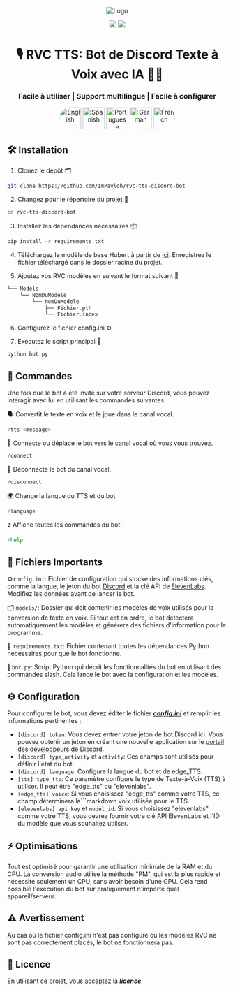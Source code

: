 <div align="center">
  
![Logo](https://support.discord.com/hc/article_attachments/115002567312/Robot.gif)
  
<a href="https://github.com/ImPavloh/rvc-tts-discord-bot" target="_blank"><img src="https://img.shields.io/github/license/impavloh/rvc-tts-discord-bot?style=for-the-badge&logo=github&logoColor=white"></a>
<a href="https://twitter.com/ImPavloh" target="_blank"><img src="https://img.shields.io/badge/Pavloh-%231DA1F2.svg?style=for-the-badge&logo=twitter&logoColor=white"></a>

<h1>🎙️ RVC TTS: Bot de Discord Texte à Voix avec IA 🤖💬</h1>
<h3>Facile à utiliser | Support multilingue | Facile à configurer</h3>
<a href="README.md"><img alt="English" src="https://unpkg.com/language-icons/icons/en.svg" width="50px" style="border-top-left-radius: 25px; border-bottom-left-radius: 25px;"></a>
<a href="README_es.md"><img alt="Spanish" src="https://unpkg.com/language-icons/icons/es.svg" width="50px"></a>
<a href="README_pt.md"><img alt="Portuguese" src="https://unpkg.com/language-icons/icons/pt.svg" width="50px"></a>
<a href="README_de.md"><img alt="German" src="https://unpkg.com/language-icons/icons/de.svg" width="50px"></a>
<a href="README_fr.md"><img alt="French" src="https://unpkg.com/language-icons/icons/fr.svg" width="50px" style="border-top-right-radius: 25px; border-bottom-right-radius: 25px;"></a>
</div>

## 🛠️ Installation

1. Clonez le dépôt 🗂️ 
```bash
git clone https://github.com/ImPavloh/rvc-tts-discord-bot
```

2. Changez pour le répertoire du projet 📁 
```bash
cd rvc-tts-discord-bot
```

3. Installez les dépendances nécessaires 📦
```bash
pip install -r requirements.txt
```

4. Téléchargez le modèle de base Hubert à partir de [ici](https://huggingface.co/spaces/ImPavloh/RVC-TTS-Demo/resolve/main/hubert_base.pt). Enregistrez le fichier téléchargé dans le dossier racine du projet.

5.  Ajoutez vos RVC modèles en suivant le format suivant 📂
```Swift
└── Models
    └── NomDuModele
        └── NomDuModele
            ├── Fichier.pth
            └── Fichier.index
```

6. Configurez le fichier config.ini ⚙️

7. Exécutez le script principal 🚀
```bash
python bot.py
```

## 📝 Commandes 

Une fois que le bot a été invité sur votre serveur Discord, vous pouvez interagir avec lui en utilisant les commandes suivantes:

🗣️ Convertit le texte en voix et le joue dans le canal vocal.
```python
/tts <message>
```

🔗 Connecte ou déplace le bot vers le canal vocal où vous vous trouvez.
```python
/connect
```

🔌 Déconnecte le bot du canal vocal.
```python
/disconnect
```

🌍 Change la langue du TTS et du bot
```python
/language
```

❓ Affiche toutes les commandes du bot.
```python
/help
```

## 📄 Fichiers Importants

⚙️ `config.ini`: Fichier de configuration qui stocke des informations clés, comme la langue, le jeton du bot [Discord](https://discord.com/developers/applications) et la clé API de [ElevenLabs](https://elevenlabs.io). Modifiez les données avant de lancer le bot.

🗂️ `models/`: Dossier qui doit contenir les modèles de voix utilisés pour la conversion de texte en voix. Si tout est en ordre, le bot détectera automatiquement les modèles et générera des fichiers d'information pour le programme.

📑 `requirements.txt`: Fichier contenant toutes les dépendances Python nécessaires pour que le bot fonctionne.

🤖 `bot.py`: Script Python qui décrit les fonctionnalités du bot en utilisant des commandes slash. Cela lance le bot avec la configuration et les modèles.

## ⚙️ Configuration

Pour configurer le bot, vous devez éditer le fichier ***[config.ini](https://github.com/ImPavloh/cpu-rvc-tts-discord-bot/blob/main/config.ini)*** et remplir les informations pertinentes :

- `[discord] token`: Vous devez entrer votre jeton de bot Discord ici. Vous pouvez obtenir un jeton en créant une nouvelle application sur le [portail des développeurs de Discord](https://discord.com/developers/applications).
- `[discord] type_activity` et `activity`: Ces champs sont utilisés pour définir l'état du bot.
- `[discord] language`: Configure la langue du bot et de edge_TTS.
- `[tts] type_tts`: Ce paramètre configure le type de Texte-à-Voix (TTS) à utiliser. Il peut être "edge_tts" ou "elevenlabs".
- `[edge_tts] voice`: Si vous choisissez "edge_tts" comme votre TTS, ce champ déterminera la```markdown
voix utilisée pour le TTS.
- `[elevenlabs] api_key` et `model_id`: Si vous choisissez "elevenlabs" comme votre TTS, vous devrez fournir votre clé API ElevenLabs et l'ID du modèle que vous souhaitez utiliser.


## ⚡ Optimisations

Tout est optimisé pour garantir une utilisation minimale de la RAM et du CPU. La conversion audio utilise la méthode "PM", qui est la plus rapide et nécessite seulement un CPU, sans avoir besoin d'une GPU. Cela rend possible l'exécution du bot sur pratiquement n'importe quel appareil/serveur.

## ⚠️ Avertissement

Au cas où le fichier config.ini n'est pas configuré ou les modèles RVC ne sont pas correctement placés, le bot ne fonctionnera pas.

## 📝 Licence

En utilisant ce projet, vous acceptez la ***[licence](https://github.com/ImPavloh/rvc-tts-discord-bot/blob/main/LICENSE)***.
